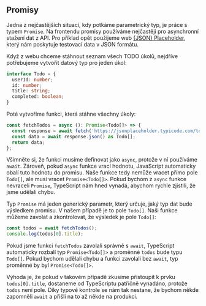 ## Promisy

Jedna z nejčastějších situací, kdy potkáme parametrický typ, je práce s typem `Promise`. Na frontendu promisy používáme nejčastěji pro asynchronní stažení dat z API. Pro příklad opět použijeme web [{JSON} Placeholder](https://jsonplaceholder.typicode.com), který nám poskytuje testovací data v JSON formátu.

Když z webu chceme stáhnout seznam všech TODO úkolů, nejdříve potřebujeme vytvořit datový typ pro jeden úkol:

```ts
interface Todo = {
  userId: number;
  id: number;
  title: string;
  completed: boolean;
}
```

Poté vytvoříme funkci, která stáhne všechny úkoly:

```ts
const fetchTodos = async (): Promise<Todo[]> => {
  const response = await fetch('https://jsonplaceholder.typicode.com/todos');
  const data = await response.json() as Todo[];
  return data;
};
```

Všimněte si, že funkci musíme definovat jako `async`, protože v ní používáme `await`. Zároveň, pokud `async` funkce vrací hodnotu, JavaScript automaticky obalí tuto hodnotu do promisu. Naše funkce tedy nemůže vracet přímo pole `Todo[]`, ale musí vracet `Promise<Todo[]>`. Pokud bychom z `async` funkce nevraceli `Promise`, TypeScript nám hned vynadá, abychom rychle zjistili, že jsme udělali chybu. 

Typ `Promise` má jeden generický parametr, který určuje, jaký typ dat bude výsledkem promisu. V našem případě je to pole `Todo[]`. Naši funkce můžeme zavolat a zkontrolovat, že výsledek je pole `Todo[]`:

```ts
const todos = await fetchTodos();
console.log(todos[0].title);
```

Pokud jsme funkci `fetchTodos` zavolali správně s `await`, TypeScript automaticky rozbalí typ `Promise<Todo[]>` a proměnné `todos` bude typu `Todo[]`. Pokud bychom udělali chybu a funkci zavolali bez `await`, typ proměnné by byl `Promise<Todo[]>`.

Výhoda je, že pokud v takovém případě zkusíme přistoupit k prvku `todos[0].title`, dostaneme od TypeScriptu patřičně vynadáno, protože `todos` není pole. Díky typové kontrole se nám tak nestane, že bychom někde zapomněli `await` a přišli na to až někde na produkci.

<!-- ## Typy pro fetchování dat

Co se týče generických typů, můžeme zajít ještě o kousek dál. Při fetchování dat ze serveru můžeme dostat odpověď 200, tedy všechno je v pořádku, 4xx, tedy nějaká chyba na straně klienta, nebo 5xx, což je chyba na straně serveru. Víme, že tyto možnosti mohou nastat při jakémkoliv dotazu nehledě na to, jaká přesně data očekáváme. Můžeme si tak dopředu připravit typ, který bude obsahovat buď nějaká předem neznámá data, nebo dvě možnosti chyby:

```typescript
type Data<T> = T | 'bad-request' | 'server-error';
```

Když pak fetchujeme data z API, může naše funkce vracet tento typ.

```typescript
const fetchTodos = async (): Promise<Data<Todo[]>> => {
  const response = await fetch('https://jsonpplaceholder.typicode.com/todos');
  if (response.status === 200) {
    const data = await response.json() as Todo[];
    return data;
  } else if (response.status = 400 && response.status < 500) {
    return 'bad-request';
  }
  
  return 'server-error';
};
```

Jelikož `fetchTodos` je `async` funkce, musí vracet `Promise`. Máme tak dokonce dva generické typy v sobě. To není žádná velká výjimka.

Funkci `fetchTodos` pak můžeme použít takto:

```typescript
const todos = await fetchTodos();
if (todos === 'bad-request') {
  console.log('Chyba na straně klienta');
} else if (todos === 'server-error') {
  console.log('Chyba na straně serveru');
} else {
  console.log(todos[0].title);
}
```

Všimněte si, že nám opět zafunguje type narrowing. Pokud bychom se pokusili přistoupit k `todos[0].title` předtím, než jsme zkontrolovali, že `todos` není chyba, TypeScript by nám to nedovolil. V poslední větvi `else` už ale víme, že `todos` je typu `Todo[]`, protože jsme před tím vyčerpali všechny ostatní možnosti.

Některé servery však nevrací přímo data, ale zabalují je do objektu, který obsahuje ještě nějaké další informace, například `status` nebo 0chybovou hlášku. Můžeme si proto připravit generický typ, který bude obsahovat buď data, nebo chybovou hlášku:

```typescript
interface OkPayload<T> = {
  status: 'ok';
  data: T; 
}

interface ErrorPayload {
  status: 'error';
  error: string;
}

type Payload<T> = OkPayload<T> | ErrorPayload;
```

Pro fetchvání dat z takového serveru si pak můžeme připravit obecnou funkci:

```typescript
const fetchData = async <T>(url: string): Promise<Payload<T>> => {
  const response = await fetch('https://jsonpplaceholder.typicode.com/todos');
  const payload = await response.json() as Payload<T>;
  return payload;
};
```

Funkci pak použijeme takto:

```typescript
const todos = await fetchData<Todo[]>('https://jsonpplaceholder.typicode.com/todos');
if (todos.status === 'ok') {
  console.log(todos.data[0].title);
} else {
  console.log(todos.error);
}
```

Jen pozor, že zrovna server [{JSON} Placeholder](https://jsonplaceholder.typicode.com) tímto způsobem nekomunikuje. Výše uvedený příklad je tedy pouze ukázkou, jak bychom mohli pomocí generických typů vytvořit obecnou funkci pro fetchování dat z API s podporou chybových stavů. Všimnetě si, že jde o velmi podobný princip jako u typu `Option`. -->
